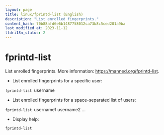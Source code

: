 ```yaml
---
layout: page
title: linux/fprintd-list (English)
description: "List enrolled fingerprints."
content_hash: 70b88afd6e6b1487758012ca73b8c5ced201a9ba
last_modified_at: 2023-11-12
tldri18n_status: 2
---
```

# fprintd-list

List enrolled fingerprints.
More information: <https://manned.org/fprintd-list>.

- List enrolled fingerprints for a specific user:

`fprintd-list `<span class="tldr-var badge badge-pill bg-dark-lm bg-white-dm text-white-lm text-dark-dm font-weight-bold">username</span>

- List enrolled fingerprints for a space-separated list of users:

`fprintd-list `<span class="tldr-var badge badge-pill bg-dark-lm bg-white-dm text-white-lm text-dark-dm font-weight-bold">username1 username2 ...</span>

- Display help:

`fprintd-list`
